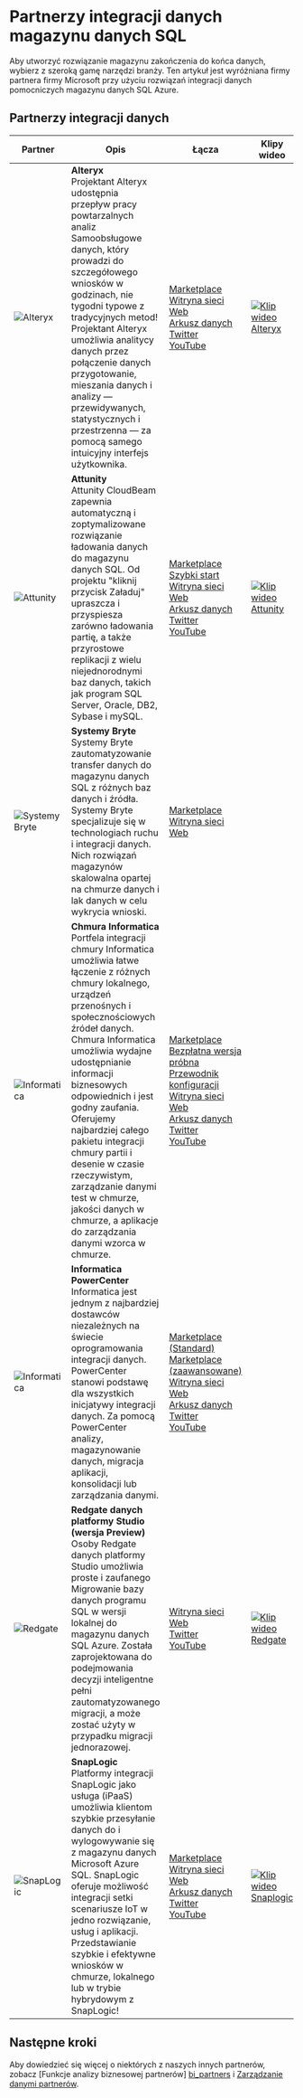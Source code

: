 <properties
   pageTitle="Partnerzy integracji danych SQL Data Warehouse | Microsoft Azure"
   description="Listę partnerów innych firm dla rozwiązań integracji danych, które obsługują magazynu danych SQL Azure."
   services="sql-data-warehouse"
   documentationCenter="NA"
   authors="jrowlandjones"
   manager="barbkess"
   editor=""/>

<tags
   ms.service="sql-data-warehouse"
   ms.devlang="NA"
   ms.topic="article"
   ms.tgt_pltfrm="NA"
   ms.workload="data-services"
   ms.date="08/17/2016"
   ms.author="jrj;barbkess;sonyama"/>

# <a name="sql-data-warehouse-data-integration-partners"></a>Partnerzy integracji danych magazynu danych SQL

Aby utworzyć rozwiązanie magazynu zakończenia do końca danych, wybierz z szeroką gamę narzędzi branży. Ten artykuł jest wyróżniana firmy partnera firmy Microsoft przy użyciu rozwiązań integracji danych pomocniczych magazynu danych SQL Azure.

## <a name="our-data-integration-partners"></a>Partnerzy integracji danych

| Partner | Opis | Łącza | Klipy wideo |
| ------- | ----------- |------ | ------ |
| ![Alteryx][1] | **Alteryx**<br> Projektant Alteryx udostępnia przepływ pracy powtarzalnych analiz Samoobsługowe danych, który prowadzi do szczegółowego wniosków w godzinach, nie tygodni typowe z tradycyjnych metod! Projektant Alteryx umożliwia analitycy danych przez połączenie danych przygotowanie, mieszania danych i analizy — przewidywanych, statystycznych i przestrzenna — za pomocą samego intuicyjny interfejs użytkownika. | [Marketplace][alteryx_marketplace]<br>[Witryna sieci Web][alteryx_designer_website]<br>[Arkusz danych][alteryx_designer_datasheet]<br>[Twitter][alteryx_designer_twitter]<br>[YouTube][alteryx_designer_youtube] | [![Klip wideo Alteryx](./media/sql-data-warehouse-partner-data-integration/alteryx_designer_video.jpg)](https://www.youtube.com/watch?v=CdqSDPyNDKc) |
| ![Attunity][2] | **Attunity**<br>Attunity CloudBeam zapewnia automatyczną i zoptymalizowane rozwiązanie ładowania danych do magazynu danych SQL. Od projektu "kliknij przycisk Załaduj" upraszcza i przyspiesza zarówno ładowania partię, a także przyrostowe replikacji z wielu niejednorodnymi baz danych, takich jak program SQL Server, Oracle, DB2, Sybase i mySQL. | [Marketplace][attunity_marketplace]<br>[Szybki start][attunity_quickstart]<br>[Witryna sieci Web][attunity_cloudbeam_website]<br>[Arkusz danych][attunity_cloudbeam_datasheet]<br>[Twitter][attunity_cloudbeam_twitter]<br>[YouTube][attunity_cloudbeam_youtube] | [![Klip wideo Attunity](./media/sql-data-warehouse-partner-data-integration/attunity_video.jpg)](https://www.youtube.com/watch?v=w14zuSjMlok) |
| ![Systemy Bryte][3] | **Systemy Bryte**<br>Systemy Bryte zautomatyzowanie transfer danych do magazynu danych SQL z różnych baz danych i źródła. Systemy Bryte specjalizuje się w technologiach ruchu i integracji danych. Nich rozwiązań magazynów skalowalna opartej na chmurze danych i lak danych w celu wykrycia wnioski. | [Marketplace][bryte_systems_marketplace]<br>[Witryna sieci Web][bryte_systems_azure_website] | |
| ![Informatica][4] | **Chmura Informatica**<br>Portfela integracji chmury Informatica umożliwia łatwe łączenie z różnych chmury lokalnego, urządzeń przenośnych i społecznościowych źródeł danych. Chmura Informatica umożliwia wydajne udostępnianie informacji biznesowych odpowiednich i jest godny zaufania. Oferujemy najbardziej całego pakietu integracji chmury partii i desenie w czasie rzeczywistym, zarządzanie danymi test w chmurze, jakości danych w chmurze, a aplikacje do zarządzania danymi wzorca w chmurze. | [Marketplace][informatica_Cloud_Services_marketplace]<br>[Bezpłatna wersja próbna][informatica_cloud_free_trial]<br>[Przewodnik konfiguracji][informatica_cloud_services_config]<br>[Witryna sieci Web][informatica_Cloud_Services_website]<br>[Arkusz danych][informatica_cloud_datasheet]<br>[Twitter][informatica_cloud_twitter]<br>[YouTube][informatica_cloud_youtube] | |
| ![Informatica][4] | **Informatica PowerCenter**<br>Informatica jest jednym z najbardziej dostawców niezależnych na świecie oprogramowania integracji danych. PowerCenter stanowi podstawę dla wszystkich inicjatywy integracji danych. Za pomocą PowerCenter analizy, magazynowanie danych, migracja aplikacji, konsolidacji lub zarządzania danymi. | [Marketplace (Standard)][informatica_PowerCenter_std_marketplace]<br>[Marketplace (zaawansowane)][informatica_PowerCenter_adv_marketplace]<br>[Witryna sieci Web][informatica_PowerCenter_website]<br>[Arkusz danych][informatica_powercenter_datasheet]<br>[Twitter][informatica_powercenter_twitter]<br>[YouTube][informatica_powercenter_youtube] | |
| ![Redgate][5] | **Redgate danych platformy Studio (wersja Preview)**<br>Osoby Redgate danych platformy Studio umożliwia proste i zaufanego Migrowanie bazy danych programu SQL w wersji lokalnej do magazynu danych SQL Azure. Została zaprojektowana do podejmowania decyzji inteligentne pełni zautomatyzowanego migracji, a może zostać użyty w przypadku migracji jednorazowej. | [Witryna sieci Web][redgate_website]<br>[Twitter][redgate_twitter]<br>[YouTube][redgate_youtube] | [![Klip wideo Redgate](./media/sql-data-warehouse-partner-data-integration/redgate_video.jpg)](https://www.youtube.com/watch?v=IR9HNvnU46s) |
| ![SnapLogic][6] | **SnapLogic**<br>Platformy integracji SnapLogic jako usługa (iPaaS) umożliwia klientom szybkie przesyłanie danych do i wylogowywanie się z magazynu danych Microsoft Azure SQL.  SnapLogic oferuje możliwość integracji setki scenariusze IoT w jedno rozwiązanie, usług i aplikacji. Przedstawianie szybkie i efektywne wniosków w chmurze, lokalnego lub w trybie hybrydowym z SnapLogic! | [Marketplace][snaplogic_marketplace]<br>[Witryna sieci Web][snaplogic_website]<br>[Arkusz danych][snaplogic_datasheet]<br>[Twitter][snaplogic_twitter]<br>[YouTube][snaplogic_youtube] | [![Klip wideo Snaplogic](./media/sql-data-warehouse-partner-data-integration/snaplogic_video.jpg)](https://www.youtube.com/watch?v=YiJCwObOh5Y) |

## <a name="next-steps"></a>Następne kroki

Aby dowiedzieć się więcej o niektórych z naszych innych partnerów, zobacz [Funkcje analizy biznesowej partnerów] [ bi_partners] i [Zarządzanie danymi partnerów][dm_partners].

<!--Image references-->
[1]: ./media/sql-data-warehouse-partner-data-integration/alteryx_logo.png
[2]: ./media/sql-data-warehouse-partner-data-integration/attunity_logo.png
[3]: ./media/sql-data-warehouse-partner-data-integration/bryte_systems_logo.png
[4]: ./media/sql-data-warehouse-partner-data-integration/informatica_logo.png
[5]: ./media/sql-data-warehouse-partner-data-integration/redgate_logo.png
[6]: ./media/sql-data-warehouse-partner-data-integration/snaplogic_logo.png


<!--Article links-->
[bi_partners]: ./sql-data-warehouse-partner-business-intelligence.md
[dm_partners]: ./sql-data-warehouse-partner-data-management.md
[di_partners]: ./sql-data-warehouse-partner-data-integration.md

<!--ebook Links-->

<!--Configuration Guides-->
[informatica_cloud_services_config]:https://kb.informatica.com/proddocs/Product%20Documentation/5/IC_Winter2016_MicrosoftAzureSQLDataWarehouseConnectorGuide_en.pdf

<!--Datasheet Links-->
[alteryx_designer_datasheet]:http://www.alteryx.com/sites/default/files/resources/files/alt-designer-ds.pdf
[attunity_cloudbeam_datasheet]:http://www.attunity.com/sites/default/files/content/attunity-azure-solution-sheet.pdf
<!--[bryte_systems_azure_datasheet]:-->
[informatica_cloud_datasheet]:https://www.informatica.com/content/dam/informatica-com/global/amer/us/collateral/data-sheet/cloud-integration-platform_data-sheet_2711.pdf
[informatica_powercenter_datasheet]:https://www.informatica.com/content/dam/informatica-com/global/amer/us/collateral/brochure/powercenter_brochure_6659.pdf
[snaplogic_datasheet]:http://campaigns.snaplogic.com/rs/055-FYJ-916/images/SnapLogic-for-Microsoft-Cortana.pdf

<!--Free Trial-->
[informatica_cloud_free_trial]:https://www.informatica.com/products/cloud-integration/connectivity/microsoft-azure-connector.html

<!--Website Links -->
[alteryx_designer_website]:http://www.alteryx.com/products/alteryx-designer/
[attunity_cloudbeam_website]:http://www.attunity.com/attunity-cloudbeam-for-azure/
[bryte_systems_azure_website]:http://www.bryte.com.au/azure-integration/
[informatica_Cloud_Services_website]:https://www.informatica.com/products/cloud-integration.html
[informatica_PowerCenter_website]:https://www.informatica.com/products/data-integration/powercenter.html
[redgate_website]:http://dataplatformstudio.com/
[snaplogic_website]:https://www.snaplogic.com/solutions/microsoft-cortana-analytics-integration/

<!--Marketplace Links -->
[alteryx_marketplace]:https://azure.microsoft.com/en-us/marketplace/partners/alteryx/alteryx-designer/
[attunity_marketplace]:https://azure.microsoft.com/en-gb/marketplace/partners/attunity-cloudbeam/cloudbeam-dw-byol/ 
[bryte_systems_marketplace]:https://azure.microsoft.com/en-gb/marketplace/partners/bryte/bryteflow-cdc-free-trial/ 
[informatica_Cloud_Services_marketplace]:https://azure.microsoft.com/en-us/marketplace/partners/informatica-cloud/informatica-cloud/
[informatica_PowerCenter_std_marketplace]:https://azure.microsoft.com/en-us/marketplace/partners/informatica/informatica-powercenter-standard-10-0pc-std-10-0-windows/
[informatica_PowerCenter_adv_marketplace]:https://azure.microsoft.com/en-us/marketplace/partners/informatica/informatica-powercenter-advanced-10-0pc-adv-10-0-ubuntu/ 
<!--[redgate_marketplace]:-->
[snaplogic_marketplace]:https://azure.microsoft.com/en-us/marketplace/partners/snaplogic/snaplogic-elastic-integration-windows/ 

<!--Quickstart_links-->
[attunity_quickstart]:http://www.attunity.com/sites/default/files/product_resource/quick_start_guide_attunity_cloudbeam_for_microsoft_azure.pdf

<!--PressRelease_links-->
[alteryx_designer_press]:https://www.alteryx.com/press-releases/alteryx-now-enables-data-analysts-to-perform-in-database-blending-in-microsoft-azure 
[attunity_cloudbeam_press]:http://www.attunity.com/news/attunity-launches-cloud-data-warehouse-solutions-microsoft-azure
[bryte_systems_azure_press]:http://medianet.com.au/releases/release-details?id=837667
<!--[informatica_Cloud_Services_press]:-->
<!--[informatica_PowerCenter_press]:-->
<!--[redgate_press]:-->
[snaplogic_press]:https://www.snaplogic.com/press-releases/snaplogic-introduces-support-for-microsoft-azure-sql-data-warehouse

<!--YouTube-->
[alteryx_designer_youtube]:https://www.youtube.com/user/alteryx
[attunity_cloudbeam_youtube]:https://www.youtube.com/user/Attunity
<!--[bryte_systems_azure_youtube]:-->
[informatica_Cloud_youtube]:https://www.youtube.com/user/InformaticaOnDemand
[informatica_PowerCenter_youtube]:https://www.youtube.com/user/InformaticaCorp
[redgate_youtube]:https://www.youtube.com/user/RedGateVideos
[snaplogic_youtube]:https://www.youtube.com/user/snapLogicInc

<!--Twitter-->
[alteryx_designer_twitter]:https://twitter.com/alteryx
[attunity_cloudbeam_twitter]:https://twitter.com/attunity
<!--[bryte_systems_azure_twitter]:-->
[informatica_cloud_twitter]:https://twitter.com/infacloud
[informatica_powercenter_twitter]:https://twitter.com/Informatica
[redgate_twitter]:https://twitter.com/DataPlatform_S
[snaplogic_twitter]:https://twitter.com/snaplogic
